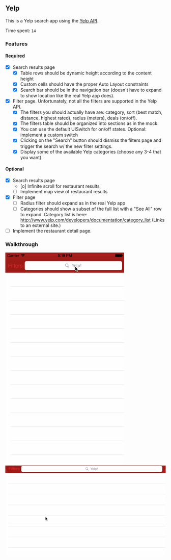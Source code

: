 ## Yelp

This is a Yelp search app using the [Yelp API](http://developer.rottentomatoes.com/docs/read/JSON).

Time spent: `14`

### Features

#### Required

- [x] Search results page
   - [x] Table rows should be dynamic height according to the content height
   - [x] Custom cells should have the proper Auto Layout constraints
   - [x] Search bar should be in the navigation bar (doesn't have to expand to show location like the real Yelp app does).
- [x] Filter page. Unfortunately, not all the filters are supported in the Yelp API.
   - [x] The filters you should actually have are: category, sort (best match, distance, highest rated), radius (meters), deals (on/off).
   - [x] The filters table should be organized into sections as in the mock.
   - [x] You can use the default UISwitch for on/off states. Optional: implement a custom switch
   - [x] Clicking on the "Search" button should dismiss the filters page and trigger the search w/ the new filter settings.
   - [x] Display some of the available Yelp categories (choose any 3-4 that you want).

#### Optional

- [x] Search results page
   - [o] Infinite scroll for restaurant results
   - [ ] Implement map view of restaurant results
- [x] Filter page
   - [ ] Radius filter should expand as in the real Yelp app
   - [ ] Categories should show a subset of the full list with a "See All" row to expand. Category list is here: http://www.yelp.com/developers/documentation/category_list (Links to an external site.)
- [ ] Implement the restaurant detail page.

### Walkthrough

![GIF of portrait-mode](https://raw.githubusercontent.com/mattjcline/swift-yelp/master/yelp-stories-portrait.gif)
![GIF of landscape-mode](https://raw.githubusercontent.com/mattjcline/swift-yelp/master/yelp-stories-landscape.gif)
